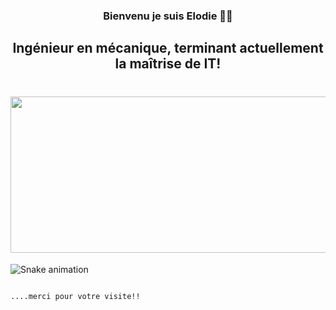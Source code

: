 <h3 align="center">
Bienvenu  je suis Elodie 🙋‍♀️
</h3>


<h2 align="center">
Ingénieur en mécanique, terminant actuellement la maîtrise de IT!
</h2> 


<div>
  
<h1 align="center">   
  <img alingn="center" height="250" width="600" src="https://user-images.githubusercontent.com/96539904/154982562-e9ec1d05-1d06-4b5e-be27-35a622cb737f.png" />
</h1>

</div>



  


<div>
  

![Snake animation](https://github.com/elodiesilva/elodiesilva/blob/output/github-contribution-grid-snake.svg)
  
                                                                                                      ....merci pour votre visite!!

</div>
